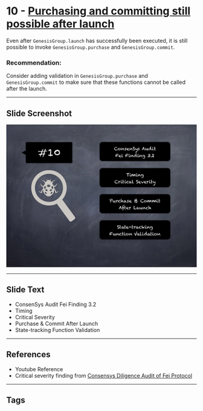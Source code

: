 
# 10 - [Purchasing and committing still possible after launch](./Purchasing%20and%20committing%20still%20possible%20after%20launch.md)

Even after `GenesisGroup.launch` has successfully been executed, it is still possible to invoke `GenesisGroup.purchase` and `GenesisGroup.commit`.

### Recommendation:
Consider adding validation in `GenesisGroup.purchase` and `GenesisGroup.commit` to make sure that these functions cannot be called after the launch.
___
## Slide Screenshot
![010.png](../../images/7.%20Audit%20Findings%20101/010.png)
___
## Slide Text
- ConsenSys Audit Fei Finding 3.2
- Timing
- Critical Severity
- Purchase & Commit After Launch
- State-tracking Function Validation
___
## References
- Youtube Reference
- Critical severity finding from [Consensys Diligence Audit of Fei Protocol](https://consensys.net/diligence/audits/2021/01/fei-protocol/#purchasing-and-committing-still-possible-after-launch)
___
## Tags
